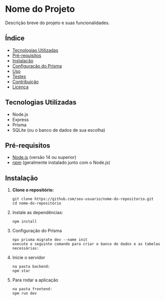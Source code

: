 # Nome do Projeto

Descrição breve do projeto e suas funcionalidades.

## Índice

- [Tecnologias Utilizadas](#tecnologias-utilizadas)
- [Pré-requisitos](#pré-requisitos)
- [Instalação](#instalação)
- [Configuração do Prisma](#configuração-do-prisma)
- [Uso](#uso)
- [Testes](#testes)
- [Contribuição](#contribuição)
- [Licença](#licença)

## Tecnologias Utilizadas

- Node.js
- Express
- Prisma
- SQLite (ou o banco de dados de sua escolha)

## Pré-requisitos

- [Node.js](https://nodejs.org) (versão 14 ou superior)
- [npm](https://www.npmjs.com/) (geralmente instalado junto com o Node.js)

## Instalação

1. **Clone o repositório:**

   ```
   git clone https://github.com/seu-usuario/nome-do-repositorio.git
   cd nome-do-repositorio

2. Instale as dependências:
   ```
   npm install

3. Configuração do Prisma
   ```
   npx prisma migrate dev --name init
   execute o seguinte comando para criar o banco de dados e as tabelas necessárias:

4. Inicie o servidor
   ```
   na pasta backend:
   npm star

5. Para rodar a aplicação
   ```
   na pasta frontend:
   npm run dev



